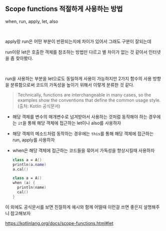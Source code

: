 ## Scope functions 적절하게 사용하는 방법

when, run, apply, let, also

<br>

apply랑 run은 어떤 부분이 반환되는지에 차이가 있어서 그래도 구분이 잘되는데

run이랑 let은 호출한 객체를 참조하는 방법만 다르고 별 차이가 없는 것 같아서 인터넷을 좀 찾아봤다.

<br>

run을 사용하는 부분을 let으로도 동일하게 사용이 가능하지만 2가지 함수의 사용 방향을 분류함으로써 코드의 가독성을 높이기 위해서 이렇게 분류한 것 같다.

> Technically, functions are interchangeable in many cases, so the examples show the conventions that define the common usage style. (출처: Kotlin 공식문서)

- 해당 객체를 변수의 매개변수로 넘겨받아서 사용하는 것처럼 동작해야 하는 경우에는 `it`을 통해 해당 객체에 접근하는 let이나 also를 사용하자

- 해당 객체의 메소드처럼 동작하는 경우에는 `this`를 통해 해당 객체에 접근하는 run, apply를 사용하자

- when은 해당 객체에 접근하는 코드들을 묶어서 가독성을 향상시킬때 사용하자

  ```kotlin
  class a = A()
  println(a.name)
  a.cal()
  ```

  ```kotlin
  class a = A()
  when (a) {
    println(name)
    cal()
  }
  ```

이 외에도 공식문서를 보면 친절하게 예시와 함께 어떨때 이런걸 쓰면 좋은지 설명해주니 참고해보자

https://kotlinlang.org/docs/scope-functions.html#let